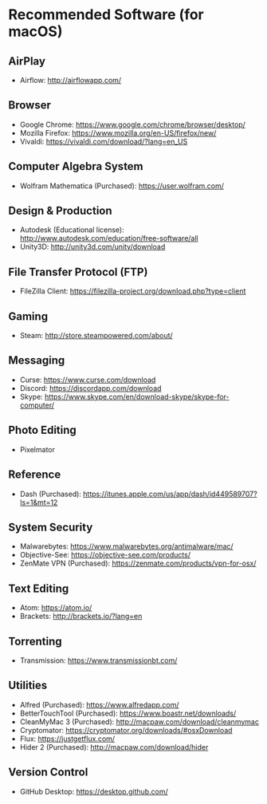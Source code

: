 # Recommended Software (for macOS)

## AirPlay

- Airflow: <http://airflowapp.com/>

## Browser

- Google Chrome: <https://www.google.com/chrome/browser/desktop/>
- Mozilla Firefox: <https://www.mozilla.org/en-US/firefox/new/>
- Vivaldi: <https://vivaldi.com/download/?lang=en_US>

## Computer Algebra System

- Wolfram Mathematica (Purchased): <https://user.wolfram.com/>

## Design & Production

- Autodesk (Educational license): <http://www.autodesk.com/education/free-software/all>
- Unity3D: <http://unity3d.com/unity/download>

## File Transfer Protocol (FTP)

- FileZilla Client: <https://filezilla-project.org/download.php?type=client>

## Gaming

- Steam: <http://store.steampowered.com/about/>

## Messaging

- Curse: <https://www.curse.com/download>
- Discord: <https://discordapp.com/download>
- Skype: <https://www.skype.com/en/download-skype/skype-for-computer/>

## Photo Editing

- Pixelmator

## Reference

- Dash (Purchased): <https://itunes.apple.com/us/app/dash/id449589707?ls=1&mt=12>

## System Security

- Malwarebytes: <https://www.malwarebytes.org/antimalware/mac/>
- Objective-See: <https://objective-see.com/products/>
- ZenMate VPN (Purchased): <https://zenmate.com/products/vpn-for-osx/>

## Text Editing

- Atom: <https://atom.io/>
- Brackets: <http://brackets.io/?lang=en>

## Torrenting

- Transmission: <https://www.transmissionbt.com/>

## Utilities

- Alfred (Purchased): <https://www.alfredapp.com/>
- BetterTouchTool (Purchased): <https://www.boastr.net/downloads/>
- CleanMyMac 3 (Purchased): <http://macpaw.com/download/cleanmymac>
- Cryptomator: <https://cryptomator.org/downloads/#osxDownload>
- Flux: <https://justgetflux.com/>
- Hider 2 (Purchased): <http://macpaw.com/download/hider>

## Version Control

- GitHub Desktop: <https://desktop.github.com/>
